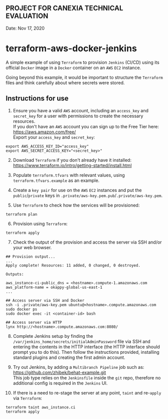 ## PROJECT FOR CANEXIA TECHNICAL EVALUATION
Date: Nov 17, 2020

# terraform-aws-docker-jenkins

A simple example of using `Terraform` to provision `Jenkins` (CI/CD) using its official `Docker` image in a `Docker` container on an `AWS` `EC2` instance.

Going beyond this example, it would be important to structure the `Terraform` files and think carefully about where secrets were stored.


## Instructions for use

1) Ensure you have a valid `AWS` account, including an `access_key` and `secret_key` for a user with permissions to create the necessary resources.  
If you don't have an `AWS` account you can sign up to the Free Tier here: https://aws.amazon.com/free/  
Export your `access_key` and `secret_key`:  
```
export AWS_ACCESS_KEY_ID="access_key"
export AWS_SECRET_ACCESS_KEY="<secret_key>"
```

2) Download `Terraform` if you don't already have it installed:  
https://www.terraform.io/intro/getting-started/install.html

3) Populate `terraform.tfvars` with relevant values, using `terraform.tfvars.example` as an example.

4) Create a `key pair` for use on the `AWS` `EC2` instances and put the `public`/`private` keys in `.private/aws-key.pem.pub`/`.private/aws-key.pem`.

5) Use `Terraform` to check how the services will be provisioned:  
```
terraform plan
```

6) Provision using `Terraform`:  
```
terraform apply
```

7) Check the output of the provision and access the server via SSH and/or your web browser.  
```
## Provision output...
...
Apply complete! Resources: 11 added, 0 changed, 0 destroyed.

Outputs:

aws_instance-ci-public_dns = <hostname>.compute-1.amazonaws.com
aws_platform-name = okappy-global-us-east-1
...
```

```
## Access server via SSH and Docker
ssh -i .private/aws-key.pem ubuntu@<hostname>.compute.amazonaws.com
sudo docker ps
sudo docker exec -it <container-id> bash
```

```
## Access server via HTTP
lynx http://<hostname>.compute.amazonaws.com:8080/
```

8) Complete Jenkins setup by finding the `/var/jenkins_home/secrets/initialAdminPassword` file via SSH and entering the contents in the HTTP interface (the HTTP interface should prompt you to do this). Then follow the instructions provided, installing standard plugins and creating the first admin account.

9) Try out Jenkins, by adding a `Multibranch Pipeline` job such as: https://github.com/zhibek/behat-example.git  
This job type relies on the `Jenkinsfile` inside the `git` repo, therefore no additional config is required in the `Jenkins` UI.

10) If there is a need to re-stage the server at any point, `taint` and re-`apply` via `Terraform`:  
```
terraform taint aws_instance.ci
terraform apply
```
